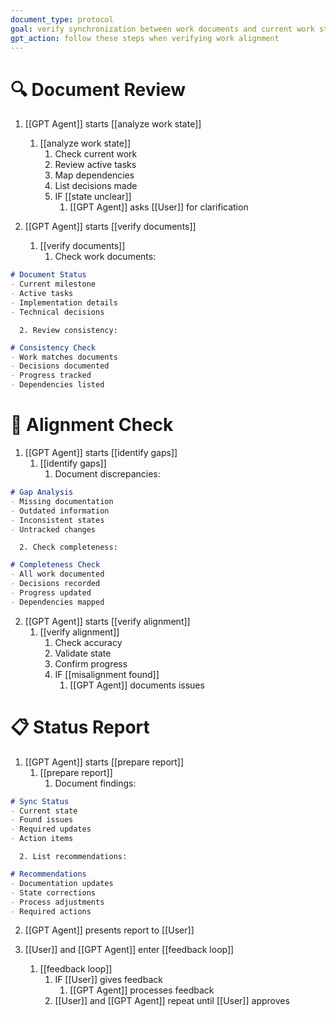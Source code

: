 ```yaml
---
document_type: protocol
goal: verify synchronization between work documents and current work state
gpt_action: follow these steps when verifying work alignment
---
```


# 🔍 Document Review

1. [[GPT Agent]] starts [[analyze work state]]
   1. [[analyze work state]]
      1. Check current work
      2. Review active tasks
      3. Map dependencies
      4. List decisions made
      5. IF [[state unclear]]
         1. [[GPT Agent]] asks [[User]] for clarification

2. [[GPT Agent]] starts [[verify documents]]
   1. [[verify documents]]
      1. Check work documents:
```markdown
# Document Status
- Current milestone
- Active tasks
- Implementation details
- Technical decisions
```
      2. Review consistency:
```markdown
# Consistency Check
- Work matches documents
- Decisions documented
- Progress tracked
- Dependencies listed
```

# 🔄 Alignment Check

1. [[GPT Agent]] starts [[identify gaps]]
   1. [[identify gaps]]
      1. Document discrepancies:
```markdown
# Gap Analysis
- Missing documentation
- Outdated information
- Inconsistent states
- Untracked changes
```
      2. Check completeness:
```markdown
# Completeness Check
- All work documented
- Decisions recorded
- Progress updated
- Dependencies mapped
```

2. [[GPT Agent]] starts [[verify alignment]]
   1. [[verify alignment]]
      1. Check accuracy
      2. Validate state
      3. Confirm progress
      4. IF [[misalignment found]]
         1. [[GPT Agent]] documents issues

# 📋 Status Report

1. [[GPT Agent]] starts [[prepare report]]
   1. [[prepare report]]
      1. Document findings:
```markdown
# Sync Status
- Current state
- Found issues
- Required updates
- Action items
```
      2. List recommendations:
```markdown
# Recommendations
- Documentation updates
- State corrections
- Process adjustments
- Required actions
```

2. [[GPT Agent]] presents report to [[User]]

3. [[User]] and [[GPT Agent]] enter [[feedback loop]]
   1. [[feedback loop]]
      1. IF [[User]] gives feedback
         1. [[GPT Agent]] processes feedback
      2. [[User]] and [[GPT Agent]] repeat until [[User]] approves